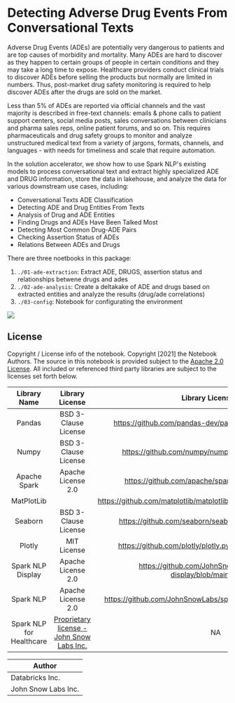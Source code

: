 # Detecting Adverse Drug Events From Conversational Texts

Adverse Drug Events (ADEs) are potentially very dangerous to patients and are top causes of morbidity and mortality. Many ADEs are hard to discover as they happen to certain groups of people in certain conditions and they may take a long time to expose. Healthcare providers conduct clinical trials to discover ADEs before selling the products but normally are limited in numbers. Thus, post-market drug safety monitoring is required to help discover ADEs after the drugs are sold on the market. 

Less than 5% of ADEs are reported via official channels and the vast majority is described in free-text channels: emails & phone calls to patient support centers, social media posts, sales conversations between clinicians and pharma sales reps, online patient forums, and so on. This requires pharmaceuticals and drug safety groups to monitor and analyze unstructured medical text from a variety of jargons, formats, channels, and languages - with needs for timeliness and scale that require automation. 

In the solution accelerator, we show how to use Spark NLP's existing models to process conversational text and extract highly specialized ADE and DRUG information, store the data in lakehouse, and analyze the data for various downstream use cases, including:

- Conversational Texts ADE Classification
- Detecting ADE and Drug Entities From Texts
- Analysis of Drug and ADE Entities
- Finding Drugs and ADEs Have Been Talked Most
- Detecting Most Common Drug-ADE Pairs
- Checking Assertion Status of ADEs
- Relations Between ADEs and Drugs

There are three noetbooks in this package:


1. `./01-ade-extraction`: Extract ADE, DRUGS, assertion status and relationships betwene drugs and ades
2. `./02-ade-analysis`: Create a deltakake of ADE and drugs  based on extracted entities and analyze the results (drug/ade correlations)
3. `./03-config`: Notebook for configurating the environment

<img src="https://drive.google.com/uc?id=1TL8z5cjKLgXjqCcbgIA4Lfg8M6lXmyzG">

## License
Copyright / License info of the notebook. Copyright [2021] the Notebook Authors.  The source in this notebook is provided subject to the [Apache 2.0 License](https://spdx.org/licenses/Apache-2.0.html).  All included or referenced third party libraries are subject to the licenses set forth below.

|Library Name|Library License|Library License URL|Library Source URL|
| :-: | :-:| :-: | :-:|
|Pandas |BSD 3-Clause License| https://github.com/pandas-dev/pandas/blob/master/LICENSE | https://github.com/pandas-dev/pandas|
|Numpy |BSD 3-Clause License| https://github.com/numpy/numpy/blob/main/LICENSE.txt | https://github.com/numpy/numpy|
|Apache Spark |Apache License 2.0| https://github.com/apache/spark/blob/master/LICENSE | https://github.com/apache/spark/tree/master/python/pyspark|
|MatPlotLib | | https://github.com/matplotlib/matplotlib/blob/master/LICENSE/LICENSE | https://github.com/matplotlib/matplotlib|
|Seaborn |BSD 3-Clause License | https://github.com/seaborn/seaborn/blob/master/LICENSE | https://github.com/seaborn/seaborn/|
|Plotly|MIT License|https://github.com/plotly/plotly.py/blob/master/LICENSE.txt|https://github.com/plotly/plotly.py|
|Spark NLP Display|Apache License 2.0|https://github.com/JohnSnowLabs/spark-nlp-display/blob/main/LICENSE|https://github.com/JohnSnowLabs/spark-nlp-display|
|Spark NLP |Apache License 2.0| https://github.com/JohnSnowLabs/spark-nlp/blob/master/LICENSE | https://github.com/JohnSnowLabs/spark-nlp|
|Spark NLP for Healthcare|[Proprietary license - John Snow Labs Inc.](https://www.johnsnowlabs.com/spark-nlp-health/) |NA|NA|


|Author|
|-|
|Databricks Inc.|
|John Snow Labs Inc.|
